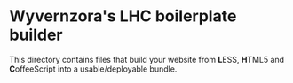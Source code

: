 # Wyvernzora's LHC boilerplate builder
This directory contains files that build your website from **L**ESS, **H**TML5 and **C**offeeScript into a usable/deployable bundle.
